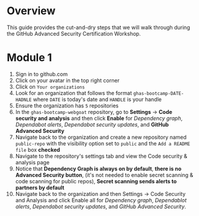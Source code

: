 # Overview
This guide provides the cut-and-dry steps that we will walk through during the GitHub Advanced Security Certification Workshop.

# Module 1
1. Sign in to github.com
2. Click on your avatar in the top right corner
3. Click on `Your organizations`
4. Look for an organization that follows the format `ghas-bootcamp-DATE-HADNLE` where `DATE` is today's date and `HANDLE` is your handle
5. Ensure the organization has `5` repositories
6. In the `ghas-bootcamp-webgoat` repository, go to **Settings** -> **Code security and analysis** and then click **Enable** for _Dependency graph_, _Dependabot alerts_, _Dependabot security updates_, and **GitHub Advanced Security**
7. Navigate back to the organization and create a new repository named `public-repo` with the visibility option set to `public` and the `Add a README file` box **checked**
8. Navigate to the repository's settings tab and view the Code security & analysis page
9. Notice that **Dependency Graph is always on by default**, **there is no Advanced Security button**, (it's not needed to enable secret scanning & code scanning for public repos), **Secret scanning sends alerts to partners by default**
10. Navigate back to the organization and then Settings -> Code Security and Analysis and click Enable all for _Dependency graph_, _Dependablot alerts_, _Dependabot security updates_, and _GitHub Advanced Security_.
